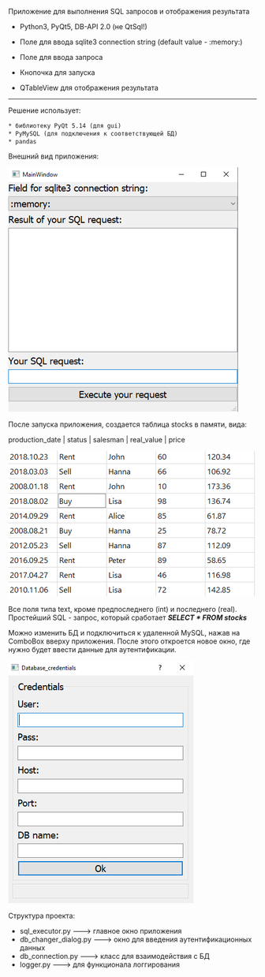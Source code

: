 Приложение для выполнения SQL запросов и отображения результата


* Python3, PyQt5, DB-API 2.0 (не QtSql!)

* Поле для ввода sqlite3 connection string (default value - :memory:)

* Поле для ввода запроса

* Кнопочка для запуска

* QTableView для отображения результата

-------------------------------------------------------------------------------------------------------------------------

Решение использует:

    * библиотеку PyQt 5.14 (для gui)
    * PyMySQL (для подключения к соответствующей БД)
    * pandas

Внешний вид приложения:


![Application](images/Application.png)


После запуска приложения, создается таблица stocks в памяти, вида:

production_date | status | salesman | real_value | price


![db_memory](images/db_memory.png)


Все поля типа text, кроме предпоследнего (int) и последнего (real).
Простейший SQL - запрос, который сработает ***SELECT * FROM stocks***

Можно изменить БД и подключиться к удаленной MySQL, нажав на ComboBox вверху приложения.
После этого откроется новое окно, где нужно будет ввести данные для аутентификации.


![credentials](images/credentials.png)


Структура проекта:

* sql_executor.py        ---> главное окно приложения
* db_changer_dialog.py   ---> окно для введения аутентификационных данных
* db_connection.py       ---> класс для взаимодействия с БД
* logger.py              ---> для функционала логгирования